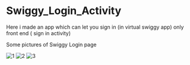 # Swiggy_Login_Activity
Here i made an app which can let you sign in (in virtual swiggy app) only front end ( sign in activity)

Some pictures of Swiggy Login page

![1](https://github.com/Ajay-2022-Soft-Tech/Swiggy_Login_Activity/assets/113298640/8ffa0f16-bd6a-46cb-bce5-73c2c3bb4f66)
![2](https://github.com/Ajay-2022-Soft-Tech/Swiggy_Login_Activity/assets/113298640/138e37d6-37ef-41d4-86b9-aae2c0599b44)
![3](https://github.com/Ajay-2022-Soft-Tech/Swiggy_Login_Activity/assets/113298640/abb4e6dc-7863-40fb-94a8-d5d3fbc4c684)
